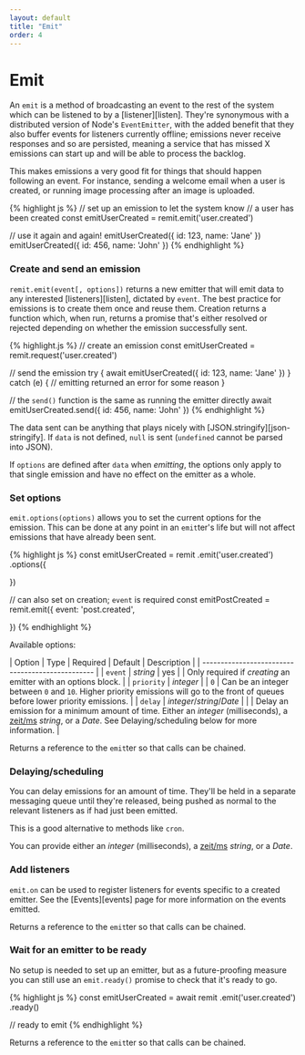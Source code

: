 ```yaml
---
layout: default
title: "Emit"
order: 4
---
```

# Emit

An `emit` is a method of broadcasting an event to the rest of the system which can be listened to by a [listener][listen]. They're synonymous with a distributed version of Node's `EventEmitter`, with the added benefit that they also buffer events for listeners currently offline; emissions never receive responses and so are persisted, meaning a service that has missed X emissions can start up and will be able to process the backlog.

This makes emissions a very good fit for things that should happen following an event. For instance, sending a welcome email when a user is created, or running image processing after an image is uploaded.

{% highlight js %}
// set up an emission to let the system know
// a user has been created
const emitUserCreated = remit.emit('user.created')

// use it again and again!
emitUserCreated({ id: 123, name: 'Jane' })
emitUserCreated({ id: 456, name: 'John' })
{% endhighlight %}

### Create and send an emission

`remit.emit(event[, options])` returns a new emitter that will emit data to any interested [listeners][listen], dictated by `event`. The best practice for emissions is to create them once and reuse them. Creation returns a function which, when run, returns a promise that's either resolved or rejected depending on whether the emission successfully sent.

{% highlight.js %}
// create an emission
const emitUserCreated = remit.request('user.created')

// send the emission
try {
  await emitUserCreated({ id: 123, name: 'Jane' })
} catch (e) {
  // emitting returned an error for some reason
}

// the `send()` function is the same as running the emitter directly
await emitUserCreated.send({ id: 456, name: 'John' })
{% endhighlight %}

The data sent can be anything that plays nicely with [JSON.stringify][json-stringify]. If `data` is not defined, `null` is sent (`undefined` cannot be parsed into JSON).

If `options` are defined after `data` when _emitting_, the options only apply to that single emission and have no effect on the emitter as a whole.

### Set options

`emit.options(options)` allows you to set the current options for the emission. This can be done at any point in an `emit`ter's life but will not affect emissions that have already been sent.

{% highlight js %}
const emitUserCreated = remit
  .emit('user.created')
  .options({

  })

// can also set on creation; `event` is required
const emitPostCreated = remit.emit({
  event: 'post.created',

})
{% endhighlight %}

Available options:

| Option | Type | Required | Default | Description |
| ------------------------------------------------ |
| `event` | _string_ | yes | | Only required if _creating_ an emitter with an options block. |
| `priority` | _integer_ | | `0` | Can be an integer between `0` and `10`. Higher priority emissions will go to the front of queues before lower priority emissions. |
| `delay` | _integer_/_string_/_Date_ | | | Delay an emission for a minimum amount of time. Either an _integer_ (milliseconds), a [zeit/ms](https://npm.im/ms) _string_, or a _Date_. See Delaying/scheduling below for more information. |

Returns a reference to the `emit`ter so that calls can be chained.

### Delaying/scheduling

You can delay emissions for an amount of time. They'll be held in a separate messaging queue until they're released, being pushed as normal to the relevant listeners as if had just been emitted.

This is a good alternative to methods like `cron`.

You can provide either an _integer_ (milliseconds), a [zeit/ms](https://npm.im/ms) _string_, or a _Date_.

### Add listeners

`emit.on` can be used to register listeners for events specific to a created emitter. See the [Events][events] page for more information on the events emitted.

Returns a reference to the `emit`ter so that calls can be chained.

### Wait for an emitter to be ready

No setup is needed to set up an emitter, but as a future-proofing measure you can still use an `emit.ready()` promise to check that it's ready to go.

{% highlight js %}
const emitUserCreated = await remit
  .emit('user.created')
  .ready()

// ready to emit
{% endhighlight %}

Returns a reference to the `emit`ter so that calls can be chained.
